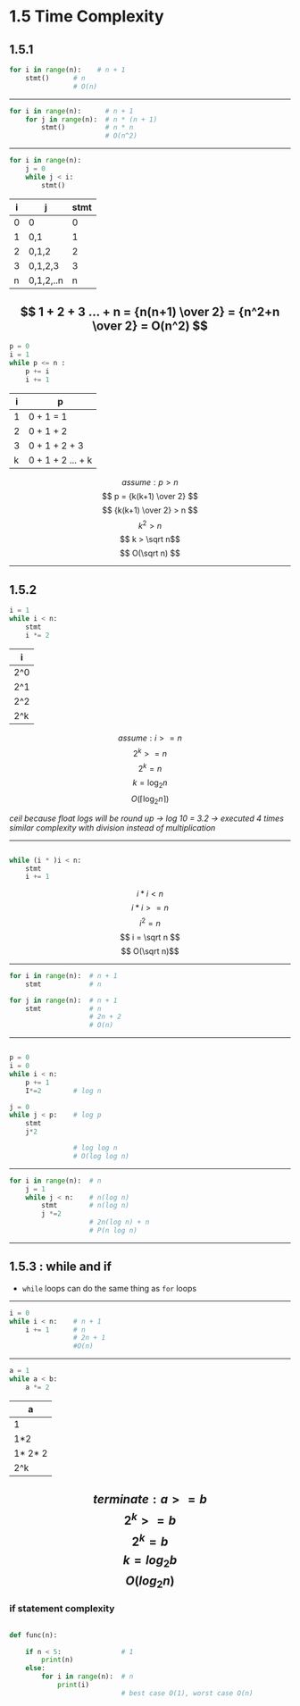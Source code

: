 # 1.5 Time Complexity

## 1.5.1

```py
for i in range(n):    # n + 1  
    stmt()      # n
                # O(n)
```
---
```py
for i in range(n):      # n + 1
    for j in range(n):  # n * (n + 1)
        stmt()          # n * n
                        # O(n^2)
```
---
```py
for i in range(n):
    j = 0
    while j < i:
        stmt()

```

| i   | j         | stmt |
| --- | --------- | ---- |
| 0   | 0         | 0    |
| 1   | 0,1       | 1    |
| 2   | 0,1,2     | 2    |
| 3   | 0,1,2,3   | 3    |
| n   | 0,1,2,..n | n    |

$$ 1 + 2 + 3 ... + n = {n(n+1) \over 2} = {n^2+n \over 2} = O(n^2) $$
---
```py
p = 0
i = 1
while p <= n :
    p += i
    i += 1
```

| i   | p                 |
| --- | ----------------- |
| 1   | 0 + 1 = 1         |
| 2   | 0 + 1 + 2         |
| 3   | 0 + 1 + 2 + 3     |
| k   | 0 + 1 + 2 ... + k |


$$ assume : p > n $$
$$ p = {k(k+1) \over 2} $$
$$ {k(k+1) \over 2} > n $$
$$ k^2 > n $$
$$ k > \sqrt n$$
$$ O(\sqrt n) $$

---
## 1.5.2

```py
i = 1
while i < n:
    stmt
    i *= 2
```

| i   |
| --- |
| 2^0 |
| 2^1 |
| 2^2 |
| 2^k |

$$ assume : i >= n $$
$$ 2^k >= n $$
$$ 2^k = n $$
$$ k = \log _2 n  $$
$$ O(\lceil \log _2 n  \rceil)  $$

*ceil because float logs will be round up -> log 10 = 3.2 -> executed 4 times*
*similar complexity with division instead of multiplication*

---

```py

while (i * )i < n:
    stmt
    i += 1
```

$$ i * i < n $$
$$ i * i >= n $$
$$ i^2 = n $$
$$ i = \sqrt n $$
$$ O(\sqrt n)$$

---

```py
for i in range(n):  # n + 1
    stmt            # n

for j in range(n):  # n + 1
    stmt            # n
                    # 2n + 2
                    # O(n)
```
---
```py

p = 0
i = 0
while i < n:
    p += 1
    I*=2        # log n

j = 0
while j < p:    # log p
    stmt
    j*2

                # log log n
                # O(log log n)
```
---

```py
for i in range(n):  # n
    j = 1
    while j < n:    # n(log n)
        stmt        # n(log n)
        j *=2
                    # 2n(log n) + n
                    # P(n log n)
```
---

## 1.5.3 : while and if
- `while` loops can do the same thing as `for` loops

---
```py
i = 0
while i < n:    # n + 1
    i += 1      # n
                # 2n + 1
                #O(n)
```
---
```py
a = 1
while a < b:
    a *= 2
```
| a       |
| ------- |
| 1       |
| 1*2     |
| 1* 2* 2 |
| 2^k     |

$$ terminate : a >= b $$
$$ 2^k >= b $$
$$ 2^k = b $$
$$ k = log _2b  $$
$$ O(log _2n) $$
---

### if statement complexity
```py

def func(n):
    
    if n < 5:               # 1
        print(n)
    else:
        for i in range(n):  # n
            print(i)
                            # best case O(1), worst case O(n)
```
